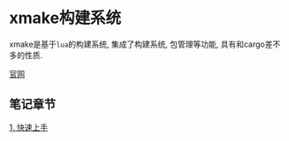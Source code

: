 # xmake构建系统

xmake是基于`lua`的构建系统, 集成了构建系统, 包管理等功能, 具有和cargo差不多的性质.

[官网](https://xmake.io/#/)

## 笔记章节

[1. 快速上手](./notes/1-quick-start.md)
